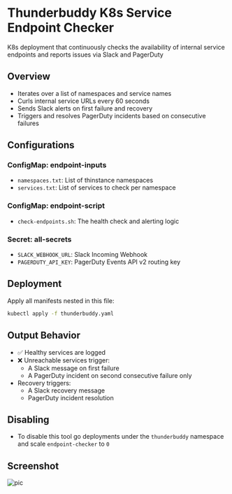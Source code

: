 # Thunderbuddy K8s Service Endpoint Checker

K8s deployment that continuously checks the availability of internal service endpoints and reports issues via Slack and PagerDuty

## Overview

- Iterates over a list of namespaces and service names
- Curls internal service URLs every 60 seconds
- Sends Slack alerts on first failure and recovery
- Triggers and resolves PagerDuty incidents based on consecutive failures

## Configurations

### ConfigMap: endpoint-inputs

- `namespaces.txt`: List of thinstance namespaces
- `services.txt`: List of services to check per namespace

### ConfigMap: endpoint-script

- `check-endpoints.sh`: The health check and alerting logic

### Secret: all-secrets

- `SLACK_WEBHOOK_URL`: Slack Incoming Webhook
- `PAGERDUTY_API_KEY`: PagerDuty Events API v2 routing key

## Deployment

Apply all manifests nested in this file:

```bash
kubectl apply -f thunderbuddy.yaml
```

## Output Behavior

- ✅ Healthy services are logged
- ❌ Unreachable services trigger:
  - A Slack message on first failure
  - A PagerDuty incident on second consecutive failure only
- Recovery triggers:
  - A Slack recovery message
  - PagerDuty incident resolution

## Disabling

- To disable this tool go deployments under the `thunderbuddy` namespace and scale `endpoint-checker` to `0`

## Screenshot

![pic](https://github.com/user-attachments/assets/f7929597-b0ab-4a44-a799-4daba8e98b35)



#
